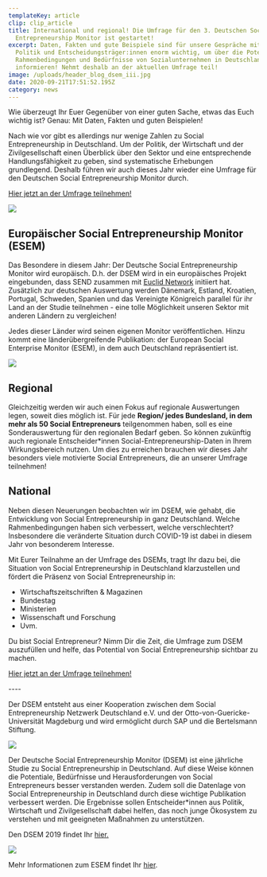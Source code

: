 ```yaml
---
templateKey: article
clip: clip_article
title: International und regional! Die Umfrage für den 3. Deutschen Social
  Entrepreneurship Monitor ist gestartet!
excerpt: Daten, Fakten und gute Beispiele sind für unsere Gespräche mit der
  Politik und Entscheidungsträger:innen enorm wichtig, um über die Potenziale,
  Rahmenbedingungen und Bedürfnisse von Sozialunternehmen in Deutschland zu
  informieren! Nehmt deshalb an der aktuellen Umfrage teil!
image: /uploads/header_blog_dsem_iii.jpg
date: 2020-09-21T17:51:52.195Z
category: news
---
```

Wie überzeugt Ihr Euer Gegenüber von einer guten Sache, etwas das Euch wichtig ist? Genau: Mit Daten, Fakten und guten Beispielen!

Nach wie vor gibt es allerdings nur wenige Zahlen zu Social Entrepreneurship in Deutschland. Um der Politik, der Wirtschaft und der Zivilgesellschaft einen Überblick über den Sektor und eine entsprechende Handlungsfähigkeit zu geben, sind systematische Erhebungen grundlegend. Deshalb führen wir auch dieses Jahr wieder eine Umfrage für den Deutschen Social Entrepreneurship Monitor durch.

[Hier jetzt an der Umfrage teilnehmen!](http://bit.ly/DSEM-3)

![](/uploads/dsem_iii_blogzitat_michaelwunsch.jpg)

## Europäischer Social Entrepreneurship Monitor (ESEM)

Das Besondere in diesem Jahr: Der Deutsche Social Entrepreneurship Monitor wird europäisch. D.h. der DSEM wird in ein europäisches Projekt eingebunden, dass SEND zusammen mit [Euclid Network](https://euclidnetwork.eu/) initiiert hat. Zusätzlich zur deutschen Auswertung werden Dänemark, Estland, Kroatien, Portugal, Schweden, Spanien und das Vereinigte Königreich parallel für ihr Land an der Studie teilnehmen - eine tolle Möglichkeit unseren Sektor mit anderen Ländern zu vergleichen!

Jedes dieser Länder wird seinen eigenen Monitor veröffentlichen. Hinzu kommt eine länderübergreifende Publikation: der European Social Enterprise Monitor (ESEM), in dem auch Deutschland repräsentiert ist.

![](/uploads/dsem_iii_blogzitat_katharinascharpe.jpg)

## Regional

Gleichzeitig werden wir auch einen Fokus auf regionale Auswertungen legen, soweit dies möglich ist. Für jede **Region/ jedes Bundesland, in dem mehr als 50 Social Entrepreneurs** teilgenommen haben, soll es eine Sonderauswertung für den regionalen Bedarf geben. So können zukünftig auch regionale Entscheider*innen Social-Entrepreneurship-Daten in Ihrem Wirkungsbereich nutzen. Um dies zu erreichen brauchen wir dieses Jahr besonders viele motivierte Social Entrepreneurs, die an unserer Umfrage teilnehmen!

## National

Neben diesen Neuerungen beobachten wir im DSEM, wie gehabt, die Entwicklung von Social Entrepreneurship in ganz Deutschland. Welche Rahmenbedingungen haben sich verbessert, welche verschlechtert? Insbesondere die veränderte Situation durch COVID-19 ist dabei in diesem Jahr von besonderem Interesse.

Mit Eurer Teilnahme an der Umfrage des DSEMs, tragt Ihr dazu bei, die Situation von Social Entrepreneurship in Deutschland klarzustellen und fördert die Präsenz von Social Entrepreneurship in:

* Wirtschaftszeitschriften & Magazinen
* Bundestag
* Ministerien
* Wissenschaft und Forschung
* Uvm.

Du bist Social Entrepreneur? Nimm Dir die Zeit, die Umfrage zum DSEM auszufüllen und helfe, das Potential von Social Entrepreneurship sichtbar zu machen.

[Hier jetzt an der Umfrage teilnehmen!](http://bit.ly/DSEM-3)

\----

Der DSEM entsteht aus einer Kooperation zwischen dem Social Entrepreneurship Netzwerk Deutschland e.V. und der Otto-von-Guericke-Universität Magdeburg und wird ermöglicht durch SAP und die Bertelsmann Stiftung.

![](/uploads/dse_dsem_iii.jpg)

Der Deutsche Social Entrepreneurship Monitor (DSEM) ist eine jährliche Studie zu Social Entrepreneurship in Deutschland. Auf diese Weise können die Potentiale, Bedürfnisse und Herausforderungen von Social Entrepreneurs besser verstanden werden. Zudem soll die Datenlage von Social Entrepreneurship in Deutschland durch diese wichtige Publikation verbessert werden. Die Ergebnisse sollen Entscheider*innen aus Politik, Wirtschaft und Zivilgesellschaft dabei helfen, das noch junge Ökosystem zu verstehen und mit geeigneten Maßnahmen zu unterstützen.

Den DSEM 2019 findet Ihr [hier.](https://www.send-ev.de/uploads/DSEM2019.pdf)

![](/uploads/esem_dsem_iii.jpg)

Mehr Informationen zum ESEM findet Ihr [hier](https://euclidnetwork.eu/portfolio-posts/european-social-enterprise-monitor-esem).